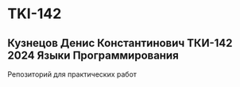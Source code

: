 # TKI-142
## Кузнецов Денис Константинович ТКИ-142 2024 Языки Программирования
Репозиторий для практических работ
